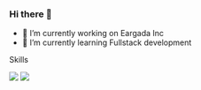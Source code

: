 ### Hi there 👋

- 🔭 I’m currently working on Eargada Inc
- 🌱 I’m currently learning Fullstack development

Skills

<img src="https://img.shields.io/badge/next.js-000000?style=flat-square&logo=nextdotjs&logoColor=white"/>  <img src="https://img.shields.io/badge/typescript-3178C6?style=flat-square&logo=typescript&logoColor=white"/>

<!--
**zooooss/zooooss** is a ✨ _special_ ✨ repository because its `README.md` (this file) appears on your GitHub profile.

Here are some ideas to get you started:

- 🔭 I’m currently working on ...
- 🌱 I’m currently learning ...
- 👯 I’m looking to collaborate on ...
- 🤔 I’m looking for help with ...
- 💬 Ask me about ...
- 📫 How to reach me: ...
- 😄 Pronouns: ...
- ⚡ Fun fact: ...

  -->
